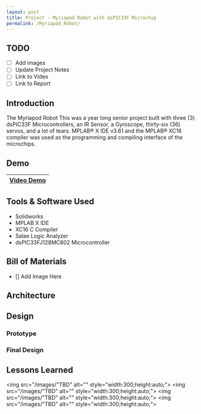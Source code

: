 ```yaml
---
layout: post
title: Project - Myriapod Robot with dsPIC33F Microchip
permalink: /Myriapod_Robot/
---
```




## TODO
 - [ ] Add images
 - [ ] Update Project Notes
 - [ ] Link to Video
 - [ ] Link to Report

## Introduction
The Myriapod Robot
This was a year long senior project built with three (3) dsPIC33F Microcontrollers, an IR Sensor, a Gyroscope, thirty-six (36) servos, and a lot of tears.
MPLAB® X IDE v3.61 and the MPLAB® XC16 compiler was used as the programming and compiling interface of the microchips.

## Demo
|[Video Demo](https://www.youtube.com/embed/G5ihYtaaYIc)|
|---|

## Tools & Software Used
 * Solidworks
 * MPLAB X IDE
 * XC16 C Compiler
 * Salae Logic Analyzer
 * dsPIC33FJ128MC802 Microcontroller

## Bill of Materials
 - [] Add Image Here

## Architecture

## Design

### Prototype

### Final Design

## Lessons Learned



<img src="/images/"TBD" alt="" style="width:300;height:auto;">
<img src="/images/"TBD" alt="" style="width:300;height:auto;">
<img src="/images/"TBD" alt="" style="width:300;height:auto;">
<img src="/images/"TBD" alt="" style="width:300;height:auto;">
